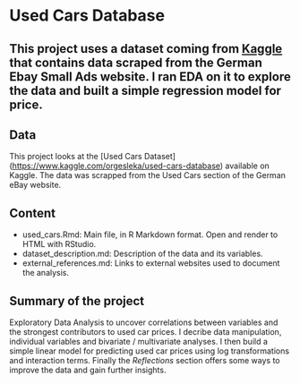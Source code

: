 # Used Cars Database

This project uses a dataset coming from [Kaggle](https://www.kaggle.com/orgesleka/used-cars-database) that contains data scraped from the German Ebay Small Ads website.
I ran EDA on it to explore the data and built a simple regression model for price.
---

## Data

This project looks at the [Used Cars Dataset] (https://www.kaggle.com/orgesleka/used-cars-database) available on Kaggle. The data was scrapped from the Used Cars section of the German eBay website.

## Content

 * used_cars.Rmd: Main file, in R Markdown format. Open and render to HTML with RStudio.
 * dataset_description.md: Description of the data and its variables.
 * external_references.md: Links to external websites used to document the analysis.
 
## Summary of the project

Exploratory Data Analysis to uncover correlations between variables and the strongest contributors to used car prices.
I decribe data manipulation, individual variables and bivariate / multivariate analyses.
I then build a simple linear model for predicting used car prices using log transformations and interaction terms.
Finally the _Reflections_ section offers some ways to improve the data and gain further insights.

